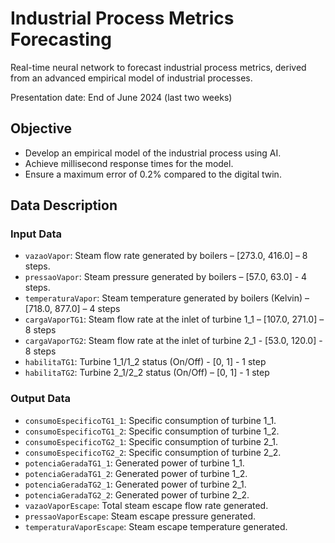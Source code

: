 # Industrial Process Metrics Forecasting

Real-time neural network to forecast industrial process metrics, derived from an advanced empirical model of industrial processes.

Presentation date: End of June 2024 (last two weeks)

## Objective

- Develop an empirical model of the industrial process using AI.
- Achieve millisecond response times for the model.
- Ensure a maximum error of 0.2% compared to the digital twin.

## Data Description

### Input Data

- `vazaoVapor`: Steam flow rate generated by boilers – [273.0, 416.0] – 8 steps.
- `pressaoVapor`: Steam pressure generated by boilers – [57.0, 63.0] - 4 steps.
- `temperaturaVapor`: Steam temperature generated by boilers (Kelvin) – [718.0, 877.0] – 4 steps
- `cargaVaporTG1`: Steam flow rate at the inlet of turbine 1_1 – [107.0, 271.0] – 8 steps
- `cargaVaporTG2`: Steam flow rate at the inlet of turbine 2_1 - [53.0, 120.0] - 8 steps
- `habilitaTG1`: Turbine 1_1/1_2 status (On/Off) - [0, 1] - 1 step
- `habilitaTG2`: Turbine 2_1/2_2 status (On/Off) – [0, 1] - 1 step

### Output Data

- `consumoEspecificoTG1_1`: Specific consumption of turbine 1_1.
- `consumoEspecificoTG1_2`: Specific consumption of turbine 1_2.
- `consumoEspecificoTG2_1`: Specific consumption of turbine 2_1.
- `consumoEspecificoTG2_2`: Specific consumption of turbine 2_2.
- `potenciaGeradaTG1_1`: Generated power of turbine 1_1.
- `potenciaGeradaTG1_2`: Generated power of turbine 1_2.
- `potenciaGeradaTG2_1`: Generated power of turbine 2_1.
- `potenciaGeradaTG2_2`: Generated power of turbine 2_2.
- `vazaoVaporEscape`: Total steam escape flow rate generated.
- `pressaoVaporEscape`: Steam escape pressure generated.
- `temperaturaVaporEscape`: Steam escape temperature generated.
